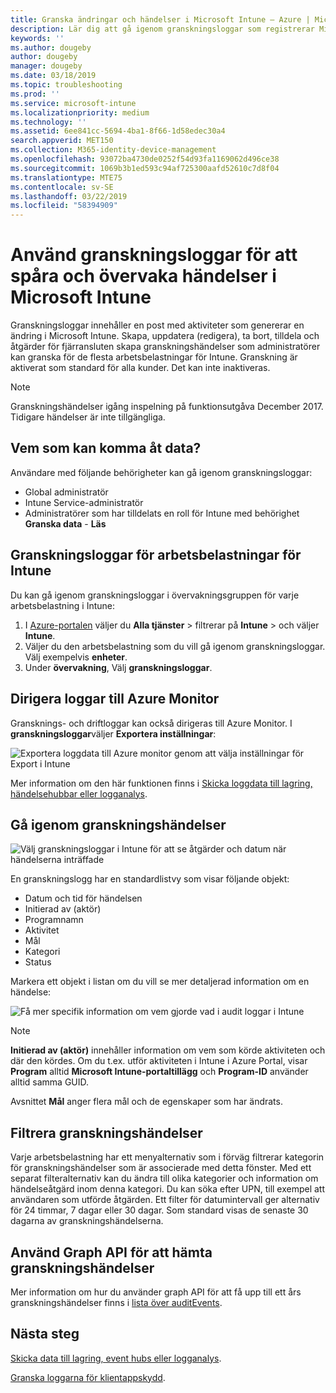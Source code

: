 ```yaml
---
title: Granska ändringar och händelser i Microsoft Intune – Azure | Microsoft Docs
description: Lär dig att gå igenom granskningsloggar som registrerar Microsoft Intune-aktiviteter.
keywords: ''
ms.author: dougeby
author: dougeby
manager: dougeby
ms.date: 03/18/2019
ms.topic: troubleshooting
ms.prod: ''
ms.service: microsoft-intune
ms.localizationpriority: medium
ms.technology: ''
ms.assetid: 6ee841cc-5694-4ba1-8f66-1d58edec30a4
search.appverid: MET150
ms.collection: M365-identity-device-management
ms.openlocfilehash: 93072ba4730de0252f54d93fa1169062d496ce38
ms.sourcegitcommit: 1069b3b1ed593c94af725300aafd52610c7d8f04
ms.translationtype: MTE75
ms.contentlocale: sv-SE
ms.lasthandoff: 03/22/2019
ms.locfileid: "58394909"
---
```

# <a name="use-audit-logs-to-track-and-monitor-events-in-microsoft-intune"></a>Använd granskningsloggar för att spåra och övervaka händelser i Microsoft Intune

Granskningsloggar innehåller en post med aktiviteter som genererar en ändring i Microsoft Intune. Skapa, uppdatera (redigera), ta bort, tilldela och åtgärder för fjärransluten skapa granskningshändelser som administratörer kan granska för de flesta arbetsbelastningar för Intune. Granskning är aktiverat som standard för alla kunder. Det kan inte inaktiveras.

> [!NOTE]
> Granskningshändelser igång inspelning på funktionsutgåva December 2017. Tidigare händelser är inte tillgängliga.

## <a name="who-can-access-the-data"></a>Vem som kan komma åt data?

Användare med följande behörigheter kan gå igenom granskningsloggar:

- Global administratör
- Intune Service-administratör
- Administratörer som har tilldelats en roll för Intune med behörighet **Granska data** - **Läs**

## <a name="audit-logs-for-intune-workloads"></a>Granskningsloggar för arbetsbelastningar för Intune

Du kan gå igenom granskningsloggar i övervakningsgruppen för varje arbetsbelastning i Intune:

1. I [Azure-portalen](https://portal.azure.com/) väljer du **Alla tjänster** > filtrerar på **Intune** > och väljer **Intune**.
2. Väljer du den arbetsbelastning som du vill gå igenom granskningsloggar. Välj exempelvis **enheter**.
3. Under **övervakning**, Välj **granskningsloggar**.

## <a name="route-logs-to-azure-monitor"></a>Dirigera loggar till Azure Monitor

Gransknings- och driftloggar kan också dirigeras till Azure Monitor. I **granskningsloggar**väljer **Exportera inställningar**:

![Exportera loggdata till Azure monitor genom att välja inställningar för Export i Intune](./media/audit-logs-export-data-settings.png)

Mer information om den här funktionen finns i [Skicka loggdata till lagring, händelsehubbar eller logganalys](review-logs-using-azure-monitor.md).

## <a name="review-audit-events"></a>Gå igenom granskningshändelser

![Välj granskningsloggar i Intune för att se åtgärder och datum när händelserna inträffade](./media/monitor-audit-logs.png "granskningsloggar")

En granskningslogg har en standardlistvy som visar följande objekt:

- Datum och tid för händelsen
- Initierad av (aktör)
- Programnamn
- Aktivitet
- Mål
- Kategori
- Status

Markera ett objekt i listan om du vill se mer detaljerad information om en händelse:

![Få mer specifik information om vem gjorde vad i audit loggar i Intune](./media/monitor-audit-log-detail.png "granskningsloggen")

> [!NOTE]
> **Initierad av (aktör)** innehåller information om vem som körde aktiviteten och där den kördes. Om du t.ex. utför aktiviteten i Intune i Azure Portal, visar **Program** alltid **Microsoft Intune-portaltillägg** och **Program-ID** använder alltid samma GUID.
> 
> Avsnittet **Mål** anger flera mål och de egenskaper som har ändrats.  

## <a name="filter-audit-events"></a>Filtrera granskningshändelser

Varje arbetsbelastning har ett menyalternativ som i förväg filtrerar kategorin för granskningshändelser som är associerade med detta fönster. Med ett separat filteralternativ kan du ändra till olika kategorier och information om händelseåtgärd inom denna kategori. Du kan söka efter UPN, till exempel att användaren som utförde åtgärden. Ett filter för datumintervall ger alternativ för 24 timmar, 7 dagar eller 30 dagar. Som standard visas de senaste 30 dagarna av granskningshändelserna.

## <a name="use-graph-api-to-retrieve-audit-events"></a>Använd Graph API för att hämta granskningshändelser

Mer information om hur du använder graph API för att få upp till ett års granskningshändelser finns i [lista över auditEvents](https://docs.microsoft.com/graph/api/intune-auditing-auditevent-list?view=graph-rest-1.0).

## <a name="next-steps"></a>Nästa steg

[Skicka data till lagring, event hubs eller logganalys](review-logs-using-azure-monitor.md).

[Granska loggarna för klientappskydd](app-protection-policy-settings-log.md).
